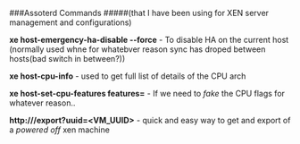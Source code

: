 ###Assoterd Commands 
#####(that I have been using for XEN server management and configurations)


**xe host-emergency-ha-disable --force** - To disable HA on the current host (normally used whne for whatebver reason sync has droped between hosts(bad switch in between?))

**xe host-cpu-info** - used to get full list of details of the CPU arch

**xe host-set-cpu-features features=<FEATURES>** - If we need to *fake* the CPU flags for whatever reason..

**http://<SERVERIP>/export?uuid=<VM_UUID>** - quick and easy way to get and export of a *powered off* xen machine

